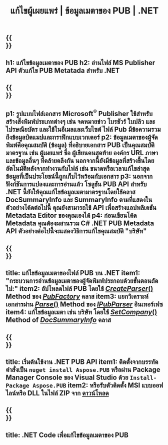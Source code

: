 ﻿---
translation: true
template: /_templates/metadata-net.md
title: แก้ไขผู้เผยแพร่ | ข้อมูลเมตาของ PUB | .NET
description: อ่านข้อมูลเมตาไฟล์ของผู้เผยแพร่โดยใช้โซลูชัน PUB .NET API ข้ามแพลตฟอร์ม .NET API ภายในองค์กรช่วยให้คุณเข้าถึงคุณสมบัติ SummaryInfo และ DocSummaryInfo
url: /net/metadata/pub/
metakeywords: แก้ไข pub metadata net, ข้อมูลเมตาของไฟล์ pub C#, ตัวแก้ไขข้อมูลเมตาของผู้เผยแพร่ .net, อ่านข้อมูลเมตาของไฟล์ pub C#, อ่านข้อมูลเมตาของ pub .net
family: pub
platformtag: net
feature: metadata
aliases: /net/ข้อมูลเมตา/
---

{{<section banner>}}
---
h1: แก้ไขข้อมูลเมตาของ PUB
h2: อ่านไฟล์ MS Publisher API ตัวแก้ไข PUB Metatada สำหรับ .NET
---

{{<section overview>}}
---
p1: รูปแบบไฟล์เอกสาร Microsoft<sup>®</sup> Publisher ใช้สำหรับสร้างสิ่งพิมพ์ประเภทต่างๆ เช่น จดหมายข่าว โบรชัวร์ ใบปลิว และไปรษณียบัตร และใช้ในอีเมลและเว็บไซต์ ไฟล์ Pub มีข้อความรวมถึงข้อมูลบิตแมปและกราฟิกแบบเวกเตอร์
p2: ข้อมูลเมตาของผู้จัดพิมพ์คือคุณสมบัติ (ข้อมูล) ที่อธิบายเอกสาร PUB เป็นคุณสมบัติมาตรฐาน เช่น ผู้เผยแพร่ ชื่อ ผู้เขียนคนสุดท้าย องค์กร URL ภาษา และข้อมูลอื่นๆ ที่คล้ายคลึงกัน นอกจากนี้ยังมีข้อมูลที่สร้างขึ้นโดยอัตโนมัติหลังจากทำงานกับไฟล์ เช่น ขนาดหรือเวลาแก้ไขล่าสุด ข้อมูลที่เป็นประโยชน์นี้ถูกเก็บไว้พร้อมกับเอกสาร
p3: นอกจากฟังก์ชันการแปลงและการอ่านแล้ว โซลูชัน PUB API สำหรับ .NET นี้ยังให้คุณแก้ไขข้อมูลเมตามาตรฐานโดยใช้คลาส DocSummaryInfo และ SummaryInfo ตามที่แสดงในตัวอย่างโค้ดต่อไปนี้ คุณยังสามารถใช้ API เพื่อสร้างแอปพลิเคชัน Metadata Editor ของคุณเองได้
p4: ก่อนเขียนโค้ด Metadata คุณต้องผสานรวม C# .NET PUB Metadata API ตัวอย่างต่อไปนี้จะแสดงวิธีการแก้ไขคุณสมบัติ "บริษัท"
---

{{<section feature1>}}
---
title: แก้ไขข้อมูลเมตาของไฟล์ PUB บน .NET
item1: "กระบวนการอ่านข้อมูลเมตาของผู้จัดพิมพ์ประกอบด้วยขั้นตอนถัดไป:"
item2: อัปโหลดไฟล์ PUB โดยใช้ [*CreateParser*()](https://reference.aspose.com/pub/net/aspose.pub/pubfactory/methods/createparser/index) Method ของ [*PubFactory*](https://reference.aspose.com/pub/net/aspose.pub/pubfactory/) คลาส
item3: แยกวิเคราะห์เอกสารผ่าน [*Parse*()](https://reference.aspose.com/pub/net/aspose.pub/ipubparser/methods/parse) Method ของ [*IPubParser*](https://reference.aspose.com/pub/net/aspose.pub/ipubparser/) อินเทอร์เฟซ
item4: แก้ไขข้อมูลเมตา เช่น บริษัท โดยใช้ [*SetCompany*()](https://reference.aspose.com/pub/net/aspose.pub/docsummaryinfo/methods/setcompany) Method of [*DocSummaryInfo*](https://reference.aspose.com/pub/net/aspose.pub/docsummaryinfo) คลาส
---

{{<section feature2>}}
---
title: เริ่มต้นใช้งาน .NET PUB API
item1: ติดตั้งจากบรรทัดคำสั่งเป็น ```nuget install Aspose.PUB``` หรือผ่าน Package Manager Console ของ Visual Studio ด้วย ```Install-Package Aspose.PUB```
item2: หรือรับตัวติดตั้ง MSI แบบออฟไลน์หรือ DLL ในไฟล์ ZIP จาก [ดาวน์โหลด](https://releases.aspose.com/pub/net/)
---

{{<section codeexample>}}
---
title: .NET Code เพื่อแก้ไขข้อมูลเมตาของ PUB
---